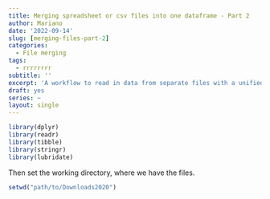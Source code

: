 ```yaml
---
title: Merging spreadsheet or csv files into one dataframe - Part 2
author: Mariano
date: '2022-09-14'
slug: [merging-files-part-2]
categories:
  - File merging
tags:
  - rrrrrrrr
subtitle: ''
excerpt: 'A workflow to read in data from separate files with a unified format, merge them into a single data frame, then export them as one file. Part 2 - *************.'
draft: yes
series: ~
layout: single
---
```




```r
library(dplyr)
library(readr)
library(tibble)
library(stringr)
library(lubridate)
```



Then set the working directory, where we have the files. 


```r
setwd("path/to/Downloads2020")
```



